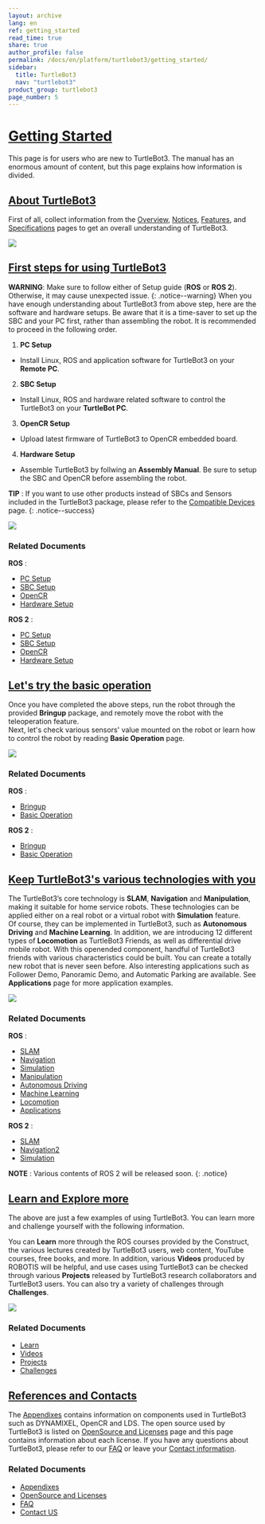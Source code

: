 ```yaml
---
layout: archive
lang: en
ref: getting_started
read_time: true
share: true
author_profile: false
permalink: /docs/en/platform/turtlebot3/getting_started/
sidebar:
  title: TurtleBot3
  nav: "turtlebot3"
product_group: turtlebot3
page_number: 5
---
```


<div style="counter-reset: h1 4"></div>

# [Getting Started](#getting-started)
This page is for users who are new to TurtleBot3. The manual has an enormous amount of content, but this page explains how information is divided.

## [About TurtleBot3](#about-turtlebot3)
First of all, collect information from the [Overview][overview], [Notices][notices], [Features][features], and [Specifications][specifications] pages to get an overall understanding of TurtleBot3.

![](/assets/images/platform/turtlebot3/hardware_setup/turtlebot3_models_800.png)

## [First steps for using TurtleBot3](#first-steps-for-using-turtlebot3)
**WARNING**: Make sure to follow either of Setup guide (**ROS** or **ROS 2**). Otherwise, it may cause unexpected issue. 
{: .notice--warning}
When you have enough understanding about TurtleBot3 from above step, here are the software and hardware setups. Be aware that it is a time-saver to set up the SBC and your PC first, rather than assembling the robot. It is recommended to proceed in the following order.

1. **PC Setup**
- Install Linux, ROS and application software for TurtleBot3 on your **Remote PC**.
2. **SBC Setup**
- Install Linux, ROS and hardware related software to control the TurtleBot3 on your **TurtleBot PC**.
3. **OpenCR Setup**
- Upload latest firmware of TurtleBot3 to OpenCR embedded board.
4. **Hardware Setup**
- Assemble TurtleBot3 by follwing an **Assembly Manual**. Be sure to setup the SBC and OpenCR before assembling the robot.

**TIP** : If you want to use other products instead of SBCs and Sensors included in the TurtleBot3 package, please refer to the [Compatible Devices][compatible_devices] page.
{: .notice--success} 

![](/assets/images/platform/turtlebot3/setup/setup.png)

### Related Documents
**ROS** :
- [PC Setup][pc_setup_ros]
- [SBC Setup][sbc_setup_ros]
- [OpenCR][opencr_setup_ros]
- [Hardware Setup][hardware_setup]

**ROS 2** :
- [PC Setup][pc_setup_ros2]
- [SBC Setup][sbc_setup_ros2]
- [OpenCR][opencr_setup_ros2]
- [Hardware Setup][hardware_setup]


## [Let's try the basic operation](#lets-try-the-basic-operation)
Once you have completed the above steps, run the robot through the provided **Bringup** package, and remotely move the robot with the teleoperation feature.  
Next, let's check various sensors' value mounted on the robot or learn how to control the robot by reading **Basic Operation** page.

![](/assets/images/platform/turtlebot3/example/operation.png)

### Related Documents
**ROS** :
- [Bringup][bringup_ros]
- [Basic Operation][basic_operation_ros]

**ROS 2** :
- [Bringup][bringup_ros2]
- [Basic Operation][basic_operation_ros2]

## [Keep TurtleBot3's various technologies with you](#keep-turtlebot3s-various-technologies-with-you)
The TurtleBot3’s core technology is **SLAM**, **Navigation** and **Manipulation**, making it suitable for home service robots. These technologies can be applied either on a real robot or a virtual robot with **Simulation** feature.  
Of course, they can be implemented in TurtleBot3, such as **Autonomous Driving** and **Machine Learning**. In addition, we are introducing 12 different types of **Locomotion** as TurtleBot3 Friends, as well as differential drive mobile robot. With this openended component, handful of TurtleBot3 friends with various characteristics could be built. You can create a totally new robot that is never seen before. Also interesting applications such as Follower Demo, Panoramic Demo, and Automatic Parking are available. See **Applications** page for more application examples.

![](/assets/images/platform/turtlebot3/example/technologies.png)

### Related Documents
**ROS** :
- [SLAM][slam]
- [Navigation][navigation]
- [Simulation][simulation]
- [Manipulation][manipulation]
- [Autonomous Driving][autonomous_driving]
- [Machine Learning][machine_learning]
- [Locomotion][locomotion]
- [Applications][applications]

**ROS 2** :
- [SLAM][slam_ros2]
- [Navigation2][navigation2_ros2]
- [Simulation][simulation_ros2]

**NOTE** : Various contents of ROS 2 will be released soon.
{: .notice}

## [Learn and Explore more](#learn-and-explore-more)
The above are just a few examples of using TurtleBot3. You can learn more and challenge yourself with the following information.

You can **Learn** more through the ROS courses provided by the Construct, the various lectures created by TurtleBot3 users, web content, YouTube courses, free books, and more. In addition, various **Videos** produced by ROBOTIS will be helpful, and use cases using TurtleBot3 can be checked through various **Projects** released by TurtleBot3 research collaborators and TurtleBot3 users. You can also try a variety of challenges through **Challenges**.

![](/assets/images/platform/turtlebot3/example/projects.png)

### Related Documents
- [Learn][learn]
- [Videos][videos]
- [Projects][projects]
- [Challenges][challenges]

## [References and Contacts](#references-and-contacts)
The [Appendixes][appendixes] contains information on components used in TurtleBot3 such as DYNAMIXEL, OpenCR and LDS. The open source used by TurtleBot3 is listed on [OpenSource and Licenses][opensource_and_licenses] page and this page contains information about each license. If you have any questions about TurtleBot3, please refer to our [FAQ][faq] or leave your [Contact information][contact_us].

### Related Documents
- [Appendixes][appendixes]
- [OpenSource and Licenses][opensource_and_licenses]
- [FAQ][faq]
- [Contact US][contact_us]

[overview]: /docs/en/platform/turtlebot3/overview/
[notices]: /docs/en/platform/turtlebot3/notices/
[features]: /docs/en/platform/turtlebot3/features/
[specifications]: /docs/en/platform/turtlebot3/specifications/

[getting_started]: /docs/en/platform/turtlebot3/getting_started/

[setup]: /docs/en/platform/turtlebot3/setup/
[pc_setup_ros]: /docs/en/platform/turtlebot3/pc_setup/
[pc_setup_ros2]: /docs/en/platform/turtlebot3/ros2_setup/
[sbc_setup_ros]: /docs/en/platform/turtlebot3/sbc_setup/
[sbc_setup_ros2]: /docs/en/platform/turtlebot3/ros2_setup/#sbc-setup
[opencr_setup_ros]: /docs/en/platform/turtlebot3/opencr_setup/
[opencr_setup_ros2]: /docs/en/platform/turtlebot3/ros2_setup/#opencr-setup
[hardware_setup]: /docs/en/platform/turtlebot3/hardware_setup/
[compatible_devices]: /docs/en/platform/turtlebot3/compatible_devices/

[bringup_ros]: /docs/en/platform/turtlebot3/bringup/
[basic_operation_ros]: /docs/en/platform/turtlebot3/basic_operation/
[bringup_ros2]: /docs/en/platform/turtlebot3/ros2_bringup/
[basic_operation_ros2]: /docs/en/platform/turtlebot3/ros2_basic_operation

[slam]: /docs/en/platform/turtlebot3/slam/
[navigation]: /docs/en/platform/turtlebot3/navigation/
[simulation]: /docs/en/platform/turtlebot3/simulation/
[manipulation]: /docs/en/platform/turtlebot3/manipulation/
[autonomous_driving]: /docs/en/platform/turtlebot3/autonomous_driving/
[machine_learning]: /docs/en/platform/turtlebot3/machine_learning/
[locomotion]: /docs/en/platform/turtlebot3/locomotion/
[applications]: /docs/en/platform/turtlebot3/applications/

[slam_ros2]: /docs/en/platform/turtlebot3/ros2_slam/
[navigation2_ros2]: /docs/en/platform/turtlebot3/ros2_navigation2/
[simulation_ros2]: /docs/en/platform/turtlebot3/ros2_simulation/

[learn]: /docs/en/platform/turtlebot3/learn/
[videos]: /docs/en/platform/turtlebot3/videos/
[projects]: /docs/en/platform/turtlebot3/projects/
[challenges]: /docs/en/platform/turtlebot3/challenges/

[appendixes]: /docs/en/platform/turtlebot3/appendixes/
[opensource_and_licenses]: /docs/en/platform/turtlebot3/opensource/
[faq]: /docs/en/platform/turtlebot3/faq/
[contact_us]: /docs/en/platform/turtlebot3/contact_us/
